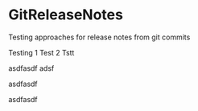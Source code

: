 # GitReleaseNotes
Testing approaches for release notes from git commits

Testing 1
Test 2
Tstt

asdfasdf
adsf

asdfasdf

asdfasdf
